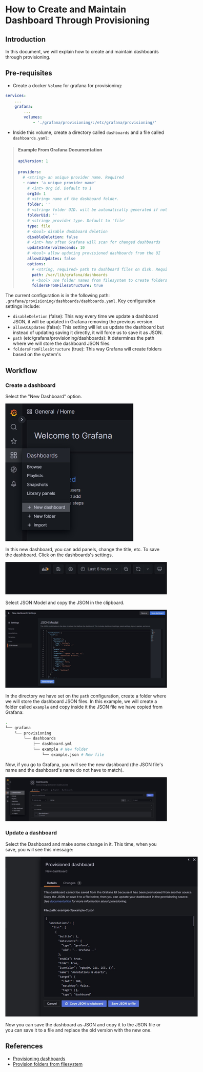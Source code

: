 # How to Create and Maintain Dashboard Through Provisioning

## Introduction

In this document, we will explain how to create and maintain dashboards through provisioning.

## Pre-requisites

- Create a docker `Volume` for grafana for provisioning:
```yaml
services:
    ...
    grafana:
        ...
        volumes:
            - './grafana/provisioning/:/etc/grafana/provisioning/'
```
- Inside this volume, create a directory called `dashboards` and a file called `dashboards.yaml`:

> #### Example From Grafana Documentation
> ```yaml
> apiVersion: 1
> 
> providers:
>   # <string> an unique provider name. Required
>   - name: 'a unique provider name'
>     # <int> Org id. Default to 1
>     orgId: 1
>     # <string> name of the dashboard folder.
>     folder: ''
>     # <string> folder UID. will be automatically generated if not specified
>     folderUid: ''
>     # <string> provider type. Default to 'file'
>     type: file
>     # <bool> disable dashboard deletion
>     disableDeletion: false
>     # <int> how often Grafana will scan for changed dashboards
>     updateIntervalSeconds: 10
>     # <bool> allow updating provisioned dashboards from the UI
>     allowUiUpdates: false
>     options:
>       # <string, required> path to dashboard files on disk. Required when > using the 'file' type
>       path: /var/lib/grafana/dashboards
>       # <bool> use folder names from filesystem to create folders in Grafana
>       foldersFromFilesStructure: true
> ```

The current configuration is in the following path: `.grafana/provisioning/dashboards/dashboards.yaml`. Key configuration settings include:

- `disableDeletion` (false): This way every time we update a dashboard JSON, it will be updated in Grafana removing the previous version.
- `allowUiUpdates` (false): This setting will let us update the dashboard but instead of updating saving it directly, it will force us to save it as JSON.
- `path` (etc/grafana/provisioning/dashboards): It determines the path where we will store the dashboard JSON files.
- `foldersFromFilesStructure` (true): This way Grafana will create folders based on the system's 

## Workflow

### Create a dashboard

Select the "New Dashboard" option.

<img src="./resources/images/select-new-dashboard.jpg"  width="400" style="max-width: 400px;">

In this new dashboard, you can add panels, change the title, etc. To save the dashboard. Click on the dashboards's settings.

![Dashboard Settings](resources/images/dashboard-settings.jpg)

Select JSON Model and copy the JSON in the clipboard.

![Save as JSON](resources/how_to_provision_dashboards/save-dashboard-as-json.jpg)

In the directory we have set on the `path` configuration, create a folder where we will store the dashboard JSON files. In this example, we will create a folder called `example` and copy inside it the JSON file we have copied from Grafana: 

```bash 
.
└── grafana
    └── provisioning
        └── dashboards
            ├── dashboard.yml
            └── example # New folder
                └── example.json # New file
```

Now, if you go to Grafana, you will see the new dashboard (the JSON file's name and the dashboard's name do not have to match).

![New Dashboard](resources/how_to_provision_dashboards/new-dashboard-provisioned.jpg)

### Update a dashboard

Select the Dashboard and make some change in it. This time, when you save, you will see this message:

<img src="resources/how_to_provision_dashboards/update-dashboard-provision.jpg"  width="600" style="max-width: 700px">

Now you can save the dashboard as JSON and copy it to the JSON file or you can save it to a file and replace the old version with the new one.

## References

- [Provisioning dashboards](https://grafana.com/docs/grafana/latest/administration/provisioning/#dashboards)
- [Provision folders from filesystem](https://grafana.com/docs/grafana/latest/administration/provisioning/#provision-folders-structure-from-filesystem-to-grafana)